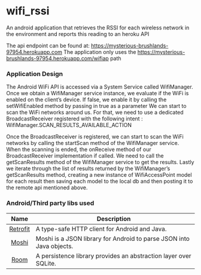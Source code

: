# wifi_rssi
An android application that retrieves the RSSI for each wireless network in the environment and reports this reading to an heroku API

The api endpoint can be found at:
https://mysterious-brushlands-97954.herokuapp.com
The application only uses the https://mysterious-brushlands-97954.herokuapp.com/wifiap path

### Application Design
The Android WiFi API is accessed via a System Service called WifiManager. 
Once we obtain a WifiManager service instance, we evaluate if the WiFi is enabled on the client’s device. 
If false, we enable it by calling the setWifiEnabled method by passing in true as a parameter 
We can start to scan the WiFi networks around us. 
For that, we need to use a dedicated BroadcastReceiver registered with the following intent :
WifiManager.SCAN_RESULTS_AVAILABLE_ACTION

Once the BroadcastReceiver is registered, we can start to scan the WiFi networks by calling the startScan method of the WifiManager service.
When the scanning is ended, the onReceive method of our BroadcastReceiver implementation if called. We need to call the getScanResults method of the WifiManager service to get the results.
Lastly we iterate  through the list of results returned by the WifiManager’s getScanResults method, creating a new instance of WifiAccessPoint model for each result then saving each model to the local db and then posting it to the remote api mentioned above.

### Android/Third party libs used
| Name             | Description   |
| :-------------:|--------------|
| [Retrofit](https://square.github.io/retrofit/) |  A type-safe HTTP client for Android and Java. |
| [Moshi](https://github.com/square/moshi) | Moshi is a JSON library for Android to parse JSON into Java objects. |
| [Room](https://developer.android.com/topic/libraries/architecture/room) | A persistence library provides an abstraction layer over SQLite. |
